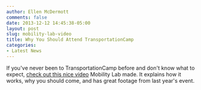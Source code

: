```yaml
---
author: Ellen McDermott
comments: false
date: 2013-12-12 14:45:38-05:00
layout: post
slug: mobility-lab-video
title: Why You Should Attend TransportationCamp  
categories:
- Latest News
---
```

If you've never been to TransportationCamp before and don't know what to expect, [check out this nice video](http://mobilitylab.org/2013/12/05/this-video-tells-you-why-you-should-attend-transportationcamp/) Mobility Lab made. It explains how it works, why you should come, and has great footage from last year's event.
